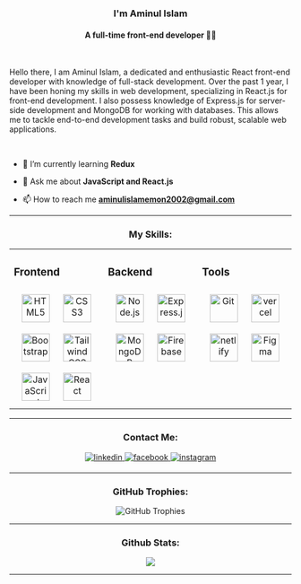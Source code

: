 <!-- add image in the top -->

<!-- <div align="center">
<img src="https://deendarpartner.com/psilrimt/2023/06/Hasib-imam-hridoy.jpg" align="center" style="width: 100%" />
</div> -->

### <div align="center">I'm Aminul Islam</div>
#### <div align="center"> A full-time front-end developer 👨‍💻</div>

<br/>  
  
Hello there, I am Aminul Islam, a dedicated and enthusiastic React front-end developer with knowledge of full-stack development. Over the past 1 year, I have been honing my skills in web development, specializing in React.js for front-end development. I also possess knowledge of Express.js for server-side development and MongoDB for working with databases. This allows me to tackle end-to-end development tasks and build robust, scalable web applications.
  
<br/>

- 🌱 I’m currently learning **Redux**

<!-- - 👨‍💻 All of my projects are available at [https://hasibimamdev.netlify.app/](https://hasibimamdev.netlify.app/) -->

- 💬 Ask me about **JavaScript and React.js**

- 📫 How to reach me **aminulislamemon2002@gmail.com**

<!-- - 📄 Know about my experiences [https://drive.google.com/file/d/1hQ9PLMaPA1ZvS4a5sZgCnQFXM6BQ90SR/view?usp=drive_link](https://drive.google.com/file/d/1hQ9PLMaPA1ZvS4a5sZgCnQFXM6BQ90SR/view?usp=drive_link) -->

---

<h3 align="center">My Skills:</h3>

<table><tr><td valign="top" width="33%">

### Frontend

<div align="center">
<!-- HTML -->
<a href="https://en.wikipedia.org/wiki/HTML5" target="_blank"><img style="margin: 10px" src="https://profilinator.rishav.dev/skills-assets/html5-original-wordmark.svg" alt="HTML5" height="50" /></a>
<!-- CSS -->
<a href="https://www.w3schools.com/css/" target="_blank"><img style="margin: 10px" src="https://profilinator.rishav.dev/skills-assets/css3-original-wordmark.svg" alt="CSS3" height="50" /></a>
<!-- Bootstrap -->
<a href="https://getbootstrap.com/docs/3.4/javascript/" target="_blank"><img style="margin: 10px" src="https://profilinator.rishav.dev/skills-assets/bootstrap-plain.svg" alt="Bootstrap" height="50" /></a>
<!-- Tailwind CSS -->
<a href="https://www.tailwindcss.com/" target="_blank"><img style="margin: 10px" src="https://profilinator.rishav.dev/skills-assets/tailwindcss.svg" alt="Tailwind CSS" height="50" /></a>
<!-- Material UI -->
<!-- <a href="https://mui.com/" target="_blank"><img style="margin: 10px" src="https://profilinator.rishav.dev/skills-assets/mui.png" alt="Material UI" height="50" /></a>  -->
<!-- JavaScript -->
<a href="https://www.javascript.com/" target="_blank"><img style="margin: 10px" src="https://profilinator.rishav.dev/skills-assets/javascript-original.svg" alt="JavaScript" height="50" /></a>
<!-- React.js -->
<a href="https://reactjs.org/" target="_blank"><img style="margin: 10px" src="https://profilinator.rishav.dev/skills-assets/react-original-wordmark.svg" alt="React" height="50" /></a>
<!-- Redux -->
<!-- <a href="https://redux.js.org/" target="_blank"><img style="margin: 10px" src="https://profilinator.rishav.dev/skills-assets/redux-original.svg" alt="Redux" height="50" /></a>   -->
</div>

</td><td valign="top" width="33%">

### Backend

<div align="center">  
<!-- Node.js -->
<a href="https://nodejs.org/" target="_blank"><img style="margin: 10px" src="https://profilinator.rishav.dev/skills-assets/nodejs-original-wordmark.svg" alt="Node.js" height="50" /></a>
<!-- Express.js -->
<a href="https://expressjs.com/" target="_blank"><img style="margin: 10px" src="https://profilinator.rishav.dev/skills-assets/express-original-wordmark.svg" alt="Express.js" height="50" /></a>
<!-- MongoDB -->
<a href="https://www.mongodb.com/" target="_blank"><img style="margin: 10px" src="https://profilinator.rishav.dev/skills-assets/mongodb-original-wordmark.svg" alt="MongoDB" height="50" /></a>  
  <!-- Firebase -->
<a href="https://firebase.google.com/" target="_blank"><img style="margin: 10px" src="https://profilinator.rishav.dev/skills-assets/firebase.png" alt="Firebase" height="50" /></a>  
</div>

</td><td valign="top" width="33%">

### Tools

<div align="center">
<!-- Git -->
<a href="https://github.com/" target="_blank"><img style="margin: 10px" src="https://profilinator.rishav.dev/skills-assets/git-scm-icon.svg" alt="Git" height="50" /></a>
<!-- Vercel -->
<a href="https://vercel.com/" target="_blank"><img style="margin: 10px" src="https://cdn.worldvectorlogo.com/logos/vercel.svg" alt="vercel" height="50" /></a>
<!-- Netlify -->
<a href="https://netlify.app/" target="_blank"><img style="margin: 10px" src="https://cdn.icon-icons.com/icons2/2699/PNG/512/netlify_logo_icon_169924.png" alt="netlify" height="50" /></a>
 <!-- Figma -->
<a href="https://www.figma.com/" target="_blank"><img style="margin: 10px" src="https://profilinator.rishav.dev/skills-assets/figma-icon.svg" alt="Figma" height="50" /></a>  
</div>

</td></tr></table>

---

<h3 align="center">Contact Me:</h3>

<div align="center">
<a href="https://linkedin.com/in/aminul-islam-147299280" target="_blank">
<img src=https://img.shields.io/badge/linkedin-%231E77B5.svg?&style=for-the-badge&logo=linkedin&logoColor=white alt=linkedin style="margin-bottom: 5px;" />
</a>
<a href="https://www.facebook.com/aminulislamemon2002" target="_blank">
<img src=https://img.shields.io/badge/facebook-%232E87FB.svg?&style=for-the-badge&logo=facebook&logoColor=white alt=facebook style="margin-bottom: 5px;" />
</a>
<a href="https://instagram.com/aminulislamemon2002" target="_blank">
<img src=https://img.shields.io/badge/instagram-%23000000.svg?&style=for-the-badge&logo=instagram&logoColor=white alt=instagram style="margin-bottom: 5px;" />
</a>  
</div>

---

<h3 align="center">GitHub Trophies:</h3>
<p align="center">
  <img src="https://github-profile-trophy.vercel.app/?username=aminulislam2002" alt="GitHub Trophies" />
</p>

---

<h3 align="center">Github Stats:</h3>
<div align="center"><img src="https://github-readme-stats.vercel.app/api?username=aminulislam2002&show_icons=true&count_private=true&hide_border=true" align="center" /></div>

---

<!--
**aminulislam2002/aminulislam2002** is a ✨ _special_ ✨ repository because its `README.md` (this file) appears on your GitHub profile.

Here are some ideas to get you started:

- 🔭 I’m currently working on ...
- 🌱 I’m currently learning ...
- 👯 I’m looking to collaborate on ...
- 🤔 I’m looking for help with ...
- 💬 Ask me about ...
- 📫 How to reach me: ...
- 😄 Pronouns: ...
- ⚡ Fun fact: ...
-->
